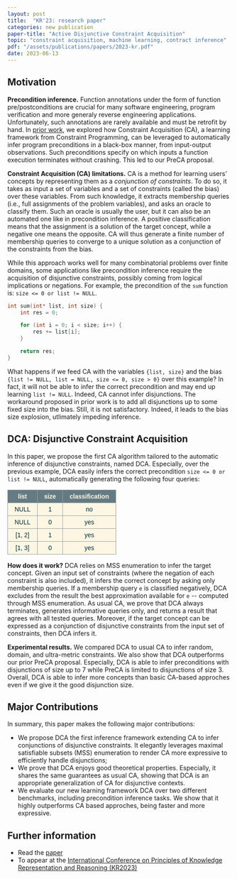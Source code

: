 ```yaml
---
layout: post
title:  "KR'23: research paper"
categories: new publication
paper-title: "Active Disjunctive Constraint Acquisition"
topic: "constraint acquisition, machine learning, contract inference"
pdf: "/assets/publications/papers/2023-kr.pdf"
date: 2023-06-13
---
```


## Motivation

**Precondition inference.** Function annotations under the form of function pre/postconditions are crucial for many software engineering, program verification and more generaly reverse engineering applications. Unfortunately, such annotations are rarely available and must be retrofit by hand. In [prior work](/nutshells/ijcai-22), we explored how Constraint Acquisition (CA), a learning framework from Constraint Programming, can be leveraged to automatically infer program preconditions in a black-box manner, from input-output observations. Such preconditions specify on which inputs a function execution terminates without crashing. This led to our PreCA proposal.

**Constraint Acquisition (CA) limitations.** CA is a method for learning users’ concepts by representing them as a *conjunction of constraints*. To do so, it takes as input a set of variables and a set of constraints (called the bias) over these variables. From such knowledge, it extracts membership queries (i.e., full assignments of the problem variables), and asks an oracle to classify them. Such an oracle is usually the user, but it can also be an automated one like in precondition inference. A positive classification means that the assignment is a solution of the target concept, while a negative one means the opposite. CA will thus generate a finite number of membership queries to converge to a unique solution as a conjunction of the constraints from the bias.

While this approach works well for many combinatorial problems over finite domains, some applications like precondition inference require the acquisition of disjunctive constraints, possibly coming from logical implications or negations. For example, the precondition of the `sum` function is: `size <= 0 or list != NULL`. 

```C
int sum(int* list, int size) {
    int res = 0;

    for (int i = 0; i < size; i++) {
        res += list[i];
    }

    return res;
}
```

What happens if we feed CA with the variables `{list, size}` and the bias `{list != NULL, list = NULL, size <= 0, size > 0}` over this example? In fact, it will not be able to infer the correct precondition and may end up learning `list != NULL`. Indeed, CA cannot infer disjunctions. The workaround proposed in prior work is to add all disjunctions up to some fixed size into the bias. Still, it is not satisfactory. Indeed, it leads to the bias size explosion, utlimately impeding inference.

## DCA: Disjunctive Constraint Acquisition

In this paper, we propose the first CA algorithm tailored to the automatic inference of disjunctive constraints, named DCA. Especially, over the previous example, DCA easily infers the correct precondition `size <= 0 or list != NULL`, automatically generating the following four queries:


<center>
<style type="text/css">
.tg  {border-collapse:collapse;border-color:#93a1a1;border-spacing:0;}
.tg td{background-color:#fdf6e3;border-color:#93a1a1;border-style:solid;border-width:1px;color:#002b36;
  font-family:Arial, sans-serif;font-size:14px;overflow:hidden;padding:6px 15px;word-break:normal;}
.tg th{background-color:#657b83;border-color:#93a1a1;border-style:solid;border-width:1px;color:#fdf6e3;
  font-family:Arial, sans-serif;font-size:14px;font-weight:normal;overflow:hidden;padding:6px 15px;word-break:normal;}
.tg .tg-baqh{text-align:center;vertical-align:top}
.tg .tg-wa1i{font-weight:bold;text-align:center;vertical-align:middle}
.tg .tg-nrix{text-align:center;vertical-align:middle}
</style>
<table class="tg">
<thead>
  <tr>
    <th class="tg-wa1i">list</th>
    <th class="tg-wa1i">size</th>
    <th class="tg-wa1i">classification</th>
  </tr>
</thead>
<tbody>
  <tr>
    <td class="tg-nrix">NULL</td>
    <td class="tg-nrix">1</td>
    <td class="tg-nrix">no</td>
  </tr>
  <tr>
    <td class="tg-nrix">NULL</td>
    <td class="tg-nrix">0</td>
    <td class="tg-nrix">yes</td>
  </tr>
  <tr>
    <td class="tg-nrix">[1, 2]</td>
    <td class="tg-nrix">1</td>
    <td class="tg-nrix">yes</td>
  </tr>
  <tr>
    <td class="tg-baqh">[1, 3]</td>
    <td class="tg-baqh">0</td>
    <td class="tg-baqh">yes</td>
  </tr>
</tbody>
</table>
</center>

**How does it work?** DCA relies on MSS enumeration to infer the target concept. Given an input set of constraints (where the negation of each constraint is also included), it infers the correct concept by asking only membership queries. If a membership query `e` is classified negatively, DCA excludes from the result the best approximation available for `e` -- computed through MSS enumeration. As usual CA, we prove that DCA always terminates, generates informative queries only, and returns a result that agrees with all tested queries. Moreover, if the target concept can be expressed as a conjunction of disjunctive constraints from the input set of constraints, then DCA infers it.

**Experimental results.** We compared DCA to usual CA to infer random, domain, and ultra-metric constraints. We also show that DCA outperforms our prior PreCA proposal. Especially, DCA is able to infer preconditions with disjunctions of size up to 7 while PreCA is limited to disjunctions of size 3. Overall, DCA is able to infer more concepts than basic CA-based approches even if we give it the good disjunction size. 

## Major Contributions

In summary, this paper makes the following major contributions:
* We propose DCA the first inference framework extending CA to infer conjunctions of disjunctive constraints. It elegantly leverages maximal satisfiable subsets (MSS) enumeration to render CA more expressive to efficiently handle disjunctions;
* We prove that DCA enjoys good theoretical properties. Especially, it shares the same guarantees as usual CA, showing that DCA is an appropriate generalization of CA for disjunctive contexts. 
* We evaluate our new learning framework DCA over two different benchmarks, including precondition inference tasks. We show that it highly outperforms CA based approches, being faster and more expressive.

## Further information

* Read the [paper](/assets/publications/papers/2023-kr.pdf)
* To appear at the [International Conference on Principles of Knowledge Representation and Reasoning (KR2023)](https://kr.org/KR2023/) 
